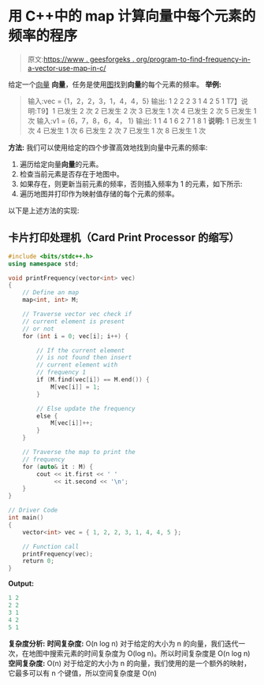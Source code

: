 # 用 C++中的 map 计算向量中每个元素的频率的程序

> 原文:[https://www . geesforgeks . org/program-to-find-frequency-in-a-vector-use-map-in-c/](https://www.geeksforgeeks.org/program-to-find-frequency-of-each-element-in-a-vector-using-map-in-c/)

给定一个[向量](https://www.geeksforgeeks.org/vector-in-cpp-stl/) **向量**，任务是使用[图](https://www.geeksforgeeks.org/map-associative-containers-the-c-standard-template-library-stl/)找到**向量**的每个元素的频率。
**举例:**

> 输入:vec = {1，2，2，3，1，4，4，5}
> 输出:
> 1 2
> 2 2
> 3 1
> 4 2
> 5 1
> T7】说明:T9】1 已发生 2 次
> 2 已发生 2 次
> 3 已发生 1 次
> 4 已发生 2 次
> 5 已发生 1 次
> 输入:v1 = {6，7，8，6，4， 1}
> 输出:
> 1 1
> 4 1
> 6 2
> 7 1
> 8 1
> **说明:**
> 1 已发生 1 次
> 4 已发生 1 次
> 6 已发生 2 次
> 7 已发生 1 次
> 8 已发生 1 次

**方法:**
我们可以使用给定的四个步骤高效地找到向量中元素的频率:

1.  遍历给定向量**向量**的元素。
2.  检查当前元素是否存在于地图中。
3.  如果存在，则更新当前元素的频率，否则插入频率为 1 的元素，如下所示:
4.  遍历地图并打印作为映射值存储的每个元素的频率。

以下是上述方法的实现:

## 卡片打印处理机（Card Print Processor 的缩写）

```cpp
#include <bits/stdc++.h>
using namespace std;

void printFrequency(vector<int> vec)
{
    // Define an map
    map<int, int> M;

    // Traverse vector vec check if
    // current element is present
    // or not
    for (int i = 0; vec[i]; i++) {

        // If the current element
        // is not found then insert
        // current element with
        // frequency 1
        if (M.find(vec[i]) == M.end()) {
            M[vec[i]] = 1;
        }

        // Else update the frequency
        else {
            M[vec[i]]++;
        }
    }

    // Traverse the map to print the
    // frequency
    for (auto& it : M) {
        cout << it.first << ' '
             << it.second << '\n';
    }
}

// Driver Code
int main()
{
    vector<int> vec = { 1, 2, 2, 3, 1, 4, 4, 5 };

    // Function call
    printFrequency(vec);
    return 0;
}
```

**Output:** 

```cpp
1 2
2 2
3 1
4 2
5 1
```

**复杂度分析:**
**时间复杂度:** O(n log n)
对于给定的大小为 n 的向量，我们迭代一次，在地图中搜索元素的时间复杂度为 O(log n)。所以时间复杂度是 O(n log n)
**空间复杂度:** O(n)
对于给定的大小为 n 的向量，我们使用的是一个额外的映射，它最多可以有 n 个键值，所以空间复杂度是 O(n)